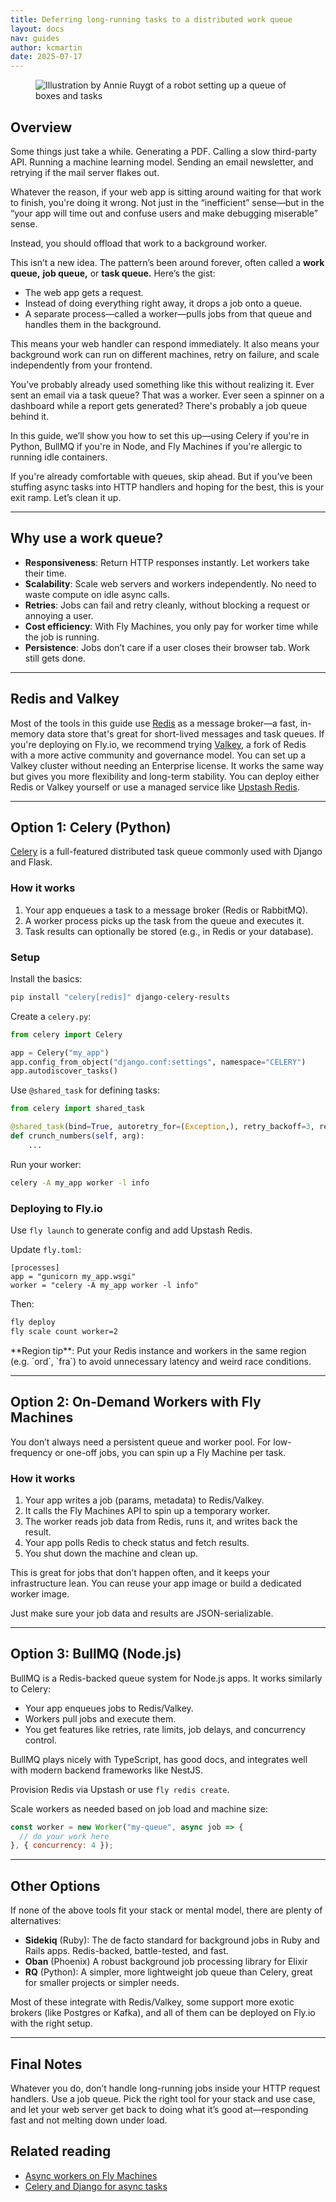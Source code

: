 ```yaml
---
title: Deferring long-running tasks to a distributed work queue
layout: docs
nav: guides
author: kcmartin
date: 2025-07-17
---
```


<figure>
  <img src="/static/images/work-queue.png" alt="Illustration by Annie Ruygt of a robot setting up a queue of boxes and tasks" class="w-full max-w-lg mx-auto">
</figure>

## Overview

Some things just take a while. Generating a PDF. Calling a slow third-party API. Running a machine learning model. Sending an email newsletter, and retrying if the mail server flakes out.

Whatever the reason, if your web app is sitting around waiting for that work to finish, you're doing it wrong. Not just in the “inefficient” sense—but in the “your app will time out and confuse users and make debugging miserable” sense.

Instead, you should offload that work to a background worker.

This isn’t a new idea. The pattern’s been around forever, often called a **work queue,** **job queue,** or **task queue.** Here’s the gist:

- The web app gets a request.
- Instead of doing everything right away, it drops a job onto a queue.
- A separate process—called a worker—pulls jobs from that queue and handles them in the background.

This means your web handler can respond immediately. It also means your background work can run on different machines, retry on failure, and scale independently from your frontend.

You’ve probably already used something like this without realizing it. Ever sent an email via a task queue? That was a worker. Ever seen a spinner on a dashboard while a report gets generated? There's probably a job queue behind it.

In this guide, we’ll show you how to set this up—using Celery if you're in Python, BullMQ if you're in Node, and Fly Machines if you're allergic to running idle containers.

If you're already comfortable with queues, skip ahead. But if you’ve been stuffing async tasks into HTTP handlers and hoping for the best, this is your exit ramp. Let’s clean it up.

---

## Why use a work queue?

- **Responsiveness**: Return HTTP responses instantly. Let workers take their time.
- **Scalability**: Scale web servers and workers independently. No need to waste compute on idle async calls.
- **Retries**: Jobs can fail and retry cleanly, without blocking a request or annoying a user.
- **Cost efficiency**: With Fly Machines, you only pay for worker time while the job is running.
- **Persistence**: Jobs don’t care if a user closes their browser tab. Work still gets done.

---

## Redis and Valkey

Most of the tools in this guide use [Redis](https://redis.io/about/) as a message broker—a fast, in-memory data store that's great for short-lived messages and task queues. If you're deploying on Fly.io, we recommend trying [Valkey](https://valkey.io/), a fork of Redis with a more active community and governance model. You can set up a Valkey cluster without needing an Enterprise license. It works the same way but gives you more flexibility and long-term stability. You can deploy either Redis or Valkey yourself or use a managed service like [Upstash Redis](/docs/upstash/redis/).

---

## Option 1: Celery (Python)

[Celery](https://docs.celeryq.dev/en/latest/getting-started/introduction.html) is a full-featured distributed task queue commonly used with Django and Flask.

### How it works

1. Your app enqueues a task to a message broker (Redis or RabbitMQ).
1. A worker process picks up the task from the queue and executes it.
1. Task results can optionally be stored (e.g., in Redis or your database).

### Setup

Install the basics:

```bash
pip install "celery[redis]" django-celery-results
```

Create a `celery.py`:

```python
from celery import Celery

app = Celery("my_app")
app.config_from_object("django.conf:settings", namespace="CELERY")
app.autodiscover_tasks()
```

Use `@shared_task` for defining tasks:

```python
from celery import shared_task

@shared_task(bind=True, autoretry_for=(Exception,), retry_backoff=3, retry_kwargs={"max_retries": 5})
def crunch_numbers(self, arg):
    ...
```

Run your worker:

```bash
celery -A my_app worker -l info
```

### Deploying to Fly.io

Use `fly launch` to generate config and add Upstash Redis.

Update `fly.toml`:

```
[processes]
app = "gunicorn my_app.wsgi"
worker = "celery -A my_app worker -l info"
```

Then:

```bash
fly deploy
fly scale count worker=2
```

<div class="callout">**Region tip**: Put your Redis instance and workers in the same region (e.g. `ord`, `fra`) to avoid unnecessary latency and weird race conditions. </div>

---

## Option 2: On-Demand Workers with Fly Machines

You don’t always need a persistent queue and worker pool. For low-frequency or one-off jobs, you can spin up a Fly Machine per task.

### How it works

1. Your app writes a job (params, metadata) to Redis/Valkey.
1. It calls the Fly Machines API to spin up a temporary worker.
1. The worker reads job data from Redis, runs it, and writes back the result.
1. Your app polls Redis to check status and fetch results.
1. You shut down the machine and clean up.

This is great for jobs that don’t happen often, and it keeps your infrastructure lean. You can reuse your app image or build a dedicated worker image.

Just make sure your job data and results are JSON-serializable.

---

## Option 3: BullMQ (Node.js)

BullMQ is a Redis-backed queue system for Node.js apps. It works similarly to Celery:

- Your app enqueues jobs to Redis/Valkey.
- Workers pull jobs and execute them.
- You get features like retries, rate limits, job delays, and concurrency control.

BullMQ plays nicely with TypeScript, has good docs, and integrates well with modern backend frameworks like NestJS.

Provision Redis via Upstash or use `fly redis create`.

Scale workers as needed based on job load and machine size:

```javascript
const worker = new Worker("my-queue", async job => {
  // do your work here
}, { concurrency: 4 });
```

---

## Other Options

If none of the above tools fit your stack or mental model, there are plenty of alternatives:

- **Sidekiq** (Ruby): The de facto standard for background jobs in Ruby and Rails apps. Redis-backed, battle-tested, and fast.
- **Oban** (Phoenix) A robust background job processing library for Elixir 
- **RQ** (Python): A simpler, more lightweight job queue than Celery, great for smaller projects or simpler needs.

Most of these integrate with Redis/Valkey, some support more exotic brokers (like Postgres or Kafka), and all of them can be deployed on Fly.io with the right setup.

---

## Final Notes

Whatever you do, don’t handle long-running jobs inside your HTTP request handlers. Use a job queue. Pick the right tool for your stack and use case, and let your web server get back to doing what it’s good at—responding fast and not melting down under load.



## Related reading

- [Async workers on Fly Machines](https://fly.io/blog/python-async-workers-on-fly-machines/)
- [Celery and Django for async tasks](https://fly.io/django-beats/celery-async-tasks-on-fly-machines/)

